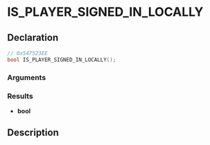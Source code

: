 # IS_PLAYER_SIGNED_IN_LOCALLY

## Declaration
```cpp
// 0x547523EE
bool IS_PLAYER_SIGNED_IN_LOCALLY();
```

### Arguments

### Results
- **bool**

## Description

